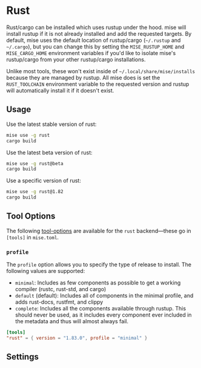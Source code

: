 # Rust <Badge type="warning" text="experimental" />

Rust/cargo can be installed which uses rustup under the hood. mise will install rustup if it is not
already installed and add the requested targets. By default, mise uses the default location of rustup/cargo
(`~/.rustup` and `~/.cargo`), but you can change this by setting the `MISE_RUSTUP_HOME` and `MISE_CARGO_HOME`
environment variables if you'd like to isolate mise's rustup/cargo from your other rustup/cargo installations.

Unlike most tools, these won't exist inside of `~/.local/share/mise/installs` because they are managed by rustup.
All mise does is set the `RUST_TOOLCHAIN` environment variable to the requested version and rustup will
automatically install it if it doesn't exist.

## Usage

Use the latest stable version of rust:

```sh
mise use -g rust
cargo build
```

Use the latest beta version of rust:

```sh
mise use -g rust@beta
cargo build
```

Use a specific version of rust:

```sh
mise use -g rust@1.82
cargo build
```

## Tool Options

The following [tool-options](/dev-tools/#tool-options) are available for the `rust` backend—these
go in `[tools]` in `mise.toml`.

### `profile`

The `profile` option allows you to specify the type of release to install. The following values
are supported:

- `minimal`: Includes as few components as possible to get a working compiler (rustc, rust-std, and cargo)
- `default` (default): Includes all of components in the minimal profile, and adds rust-docs, rustfmt, and clippy
- `complete`: Includes all the components available through rustup. This should never be used, as it includes every component ever included in the metadata and thus will almost always fail.

```toml
[tools]
"rust" = { version = "1.83.0", profile = "minimal" }
```

## Settings

<script setup>
import Settings from '/components/settings.vue';
</script>
<Settings child="rust" :level="3" />

